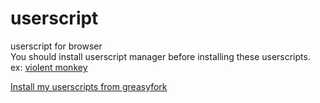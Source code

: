 # userscript
userscript for browser  
You should install userscript manager before installing these userscripts.  
ex: [violent monkey](https://violentmonkey.github.io/get-it/)

[Install my userscripts from greasyfork](https://greasyfork.org/users/166015-craftwar)
